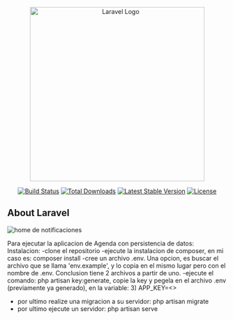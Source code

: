 
<p align="center"><a href="https://laravel.com" target="_blank"><img src="https://raw.githubusercontent.com/laravel/art/master/logo-lockup/5%20SVG/2%20CMYK/1%20Full%20Color/laravel-logolockup-cmyk-red.svg" width="400" alt="Laravel Logo"></a></p>

<p align="center">
<a href="https://github.com/laravel/framework/actions"><img src="https://github.com/laravel/framework/workflows/tests/badge.svg" alt="Build Status"></a>
<a href="https://packagist.org/packages/laravel/framework"><img src="https://img.shields.io/packagist/dt/laravel/framework" alt="Total Downloads"></a>
<a href="https://packagist.org/packages/laravel/framework"><img src="https://img.shields.io/packagist/v/laravel/framework" alt="Latest Stable Version"></a>
<a href="https://packagist.org/packages/laravel/framework"><img src="https://img.shields.io/packagist/l/laravel/framework" alt="License"></a>
</p>

## About Laravel






![home de notificaciones](https://github.com/juanlti/Notificaciones/assets/47389717/e1eacad7-6158-4e98-9cd7-6d9c1ab6a3dd)




Para ejecutar la aplicacion de Agenda con persistencia de datos:
Instalacion:
-clone el repositorio
-ejecute la instalacion de composer, en mi caso es: composer install
-cree un archivo .env. Una opcion, es buscar el archivo que se llama 'env.example', y lo copia en el mismo lugar pero con el nombre de .env. Conclusion tiene 2 archivos a partir de uno.
-ejecute el comando: php artisan key:generate, copie la key y pegela en el archivo .env (previamente ya generado), en la variable: 3) APP_KEY=<<clave generada >>
- por ultimo realize  una migracion a su servidor: php artisan migrate
- por ultimo ejecute un servidor: php artisan serve
